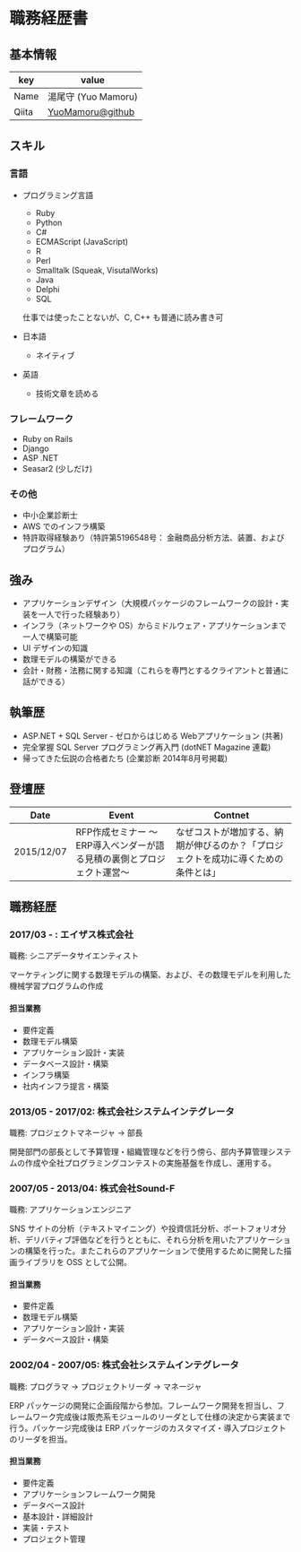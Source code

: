 # 職務経歴書

## 基本情報

|key|value|
|---|-----|
|Name|湯尾守 (Yuo Mamoru)|
|Qiita|[YuoMamoru@github](https://qiita.com/YuoMamoru@github)|

## スキル

### 言語

- プログラミング言語
  - Ruby
  - Python
  - C#
  - ECMAScript (JavaScript)
  - R
  - Perl
  - Smalltalk (Squeak, VisutalWorks)
  - Java
  - Delphi
  - SQL

  仕事では使ったことないが、C, C++ も普通に読み書き可

- 日本語
  - ネイティブ
- 英語
  - 技術文章を読める

### フレームワーク

- Ruby on Rails
- Django
- ASP .NET
- Seasar2 (少しだけ)

### その他

- 中小企業診断士
- AWS でのインフラ構築
- 特許取得経験あり（特許第5196548号： 金融商品分析方法、装置、およびプログラム）

## 強み

- アプリケーションデザイン（大規模パッケージのフレームワークの設計・実装を一人で行った経験あり）
- インフラ（ネットワークや OS）からミドルウェア・アプリケーションまで一人で構築可能
- UI デザインの知識
- 数理モデルの構築ができる
- 会計・財務・法務に関する知識（これらを専門とするクライアントと普通に話ができる）

## 執筆歴

- ASP.NET + SQL Server - ゼロからはじめる Webアプリケーション (共著)
- 完全掌握 SQL Server プログラミング再入門 (dotNET Magazine 連載)
- 帰ってきた伝説の合格者たち (企業診断 2014年8月号掲載)

## 登壇歴

|Date|Event|Contnet|
|---|------|-------|
|2015/12/07|RFP作成セミナー ～ERP導入ベンダーが語る見積の裏側とプロジェクト運営～|なぜコストが増加する、納期が伸びるのか？「プロジェクトを成功に導くための条件とは」|

## 職務経歴

### 2017/03 - : エイザス株式会社

職務: シニアデータサイエンティスト

マーケティングに関する数理モデルの構築、および、その数理モデルを利用した機械学習プログラムの作成

#### 担当業務

- 要件定義
- 数理モデル構築
- アプリケーション設計・実装
- データベース設計・構築
- インフラ構築
- 社内インフラ提言・構築

### 2013/05 - 2017/02: 株式会社システムインテグレータ

職務: プロジェクトマネージャ → 部長

開発部門の部長として予算管理・組織管理などを行う傍ら、部内予算管理システムの作成や全社プログラミングコンテストの実施基盤を作成し、運用する。

### 2007/05 - 2013/04: 株式会社Sound-F

職務: アプリケーションエンジニア

SNS サイトの分析（テキストマイニング）や投資信託分析、ポートフォリオ分析、デリバティブ評価などを行うとともに、それら分析を用いたアプリケーションの構築を行った。またこれらのアプリケーションで使用するために開発した描画ライブラリを OSS として公開。

#### 担当業務

- 要件定義
- 数理モデル構築
- アプリケーション設計・実装
- データベース設計・構築

### 2002/04 - 2007/05: 株式会社システムインテグレータ

職務: プログラマ → プロジェクトリーダ → マネージャ

ERP パッケージの開発に企画段階から参加。フレームワーク開発を担当し、フレームワーク完成後は販売系モジュールのリーダとして仕様の決定から実装まで行う。パッケージ完成後は ERP パッケージのカスタマイズ・導入プロジェクトのリーダを担当。

#### 担当業務

- 要件定義
- アプリケーションフレームワーク開発
- データベース設計
- 基本設計・詳細設計
- 実装・テスト
- プロジェクト管理
